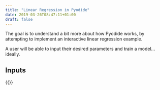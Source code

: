 ```yaml
---
title: "Linear Regression in Pyodide"
date: 2019-03-26T08:47:11+01:00
draft: false
---
```



The goal is to understand a bit more about how Pyodide works, by attempting to implement an interactive linear regression example.

A user will be able to input their desired parameters and train a model... ideally.

## Inputs
{{<linear>}}
